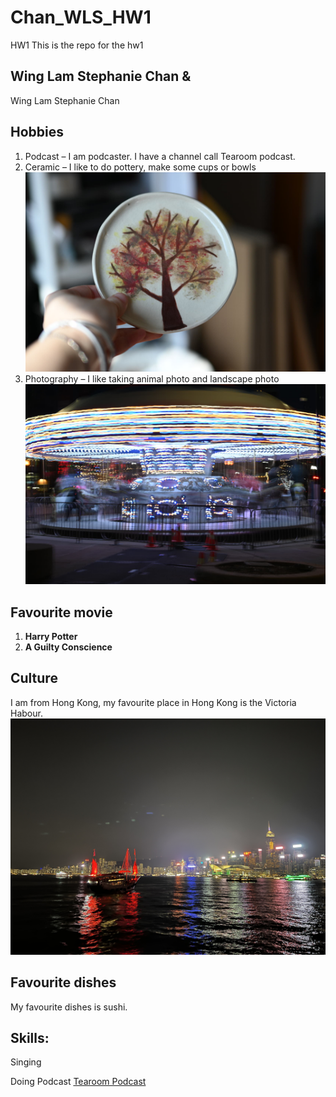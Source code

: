 # Chan_WLS_HW1
 
HW1
This is the repo for the hw1
## Wing Lam Stephanie Chan & 
Wing Lam Stephanie Chan
## Hobbies
1.  Podcast – I am podcaster. I have a channel call Tearoom podcast.
2.  Ceramic – I like to do pottery, make some cups or bowls
 ![Ceramic](images/ceramic.JPG)
3.  Photography – I like taking animal photo and landscape photo
 ![carousel](images/carousel.JPG)
## Favourite movie
1.  **Harry Potter**
2.  **A Guilty Conscience**

## Culture
I am from Hong Kong, my favourite place in Hong Kong is the Victoria Habour.
 ![Victoria Habour](images/vistoriahabour.JPG)
## Favourite dishes
My favourite dishes is sushi.

## Skills:
Singing

Doing Podcast
[Tearoom Podcast](https://open.firstory.me/user/tearoompodcast)
